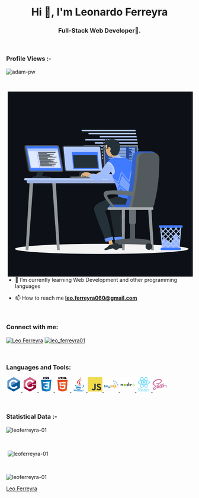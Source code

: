 <h1 align="center">Hi 👋, I'm Leonardo Ferreyra</h1>
<h3 align="center">Full-Stack Web Developer🌟.</h3>

<br>

<p align="right"> <h3>Profile Views :-</h3> <img src="https://komarev.com/ghpvc/?username=leoferreyra-01&label=Profile%20views&color=0e75b6&style=flat"
    alt="adam-pw" /> 
  </p>

<br>

<p><img align="right" src="./img/Animation Readme.gif" alt="leoferreyra-01" /></p>


- 🌱 I’m currently learning Web Development and other programming languages

- 📫 How to reach me **leo.ferreyra060@gmail.com**

<br>

<h3 align="left">Connect with me:</h3>
<p align="left">
  <a href="https://www.linkedin.com/in/leonardo-ferreyra/" target="blank"><img align="center"
      src="https://raw.githubusercontent.com/rahuldkjain/github-profile-readme-generator/master/src/images/icons/Social/linked-in-alt.svg"
      alt="Leo Ferreyra" height="30" width="40" /></a>
  <a href="https://www.instagram.com/leo_ferreyra01/" target="blank"><img align="center"
      src="https://raw.githubusercontent.com/rahuldkjain/github-profile-readme-generator/master/src/images/icons/Social/instagram.svg"
      alt="leo_ferreyra01" height="30" width="40" /></a>
</p>

<br>

<h3 align="left">Languages and Tools:</h3>
<p align="left"> <a href="https://www.cprogramming.com/" target="_blank"
    rel="noreferrer"> <img src="https://raw.githubusercontent.com/devicons/devicon/master/icons/c/c-original.svg"
      alt="c" width="40" height="40" /> </a> <a href="https://www.w3schools.com/cpp/" target="_blank" rel="noreferrer">
    <img src="https://raw.githubusercontent.com/devicons/devicon/master/icons/cplusplus/cplusplus-original.svg"
      alt="cplusplus" width="40" height="40" /> </a> <a href="https://www.w3schools.com/css/" target="_blank"
    rel="noreferrer"> <img
      src="https://raw.githubusercontent.com/devicons/devicon/master/icons/css3/css3-original-wordmark.svg" alt="css3"
      width="40" height="40" /> </a> <a href="https://www.w3.org/html/" target="_blank" rel="noreferrer"> <img
      src="https://raw.githubusercontent.com/devicons/devicon/master/icons/html5/html5-original-wordmark.svg"
      alt="html5" width="40" height="40" /> </a> <a href="https://www.java.com" target="_blank" rel="noreferrer"> <img
      src="https://raw.githubusercontent.com/devicons/devicon/master/icons/java/java-original.svg" alt="java" width="40"
      height="40" /> </a> <a href="https://developer.mozilla.org/en-US/docs/Web/JavaScript" target="_blank"
    rel="noreferrer"> <img
      src="https://raw.githubusercontent.com/devicons/devicon/master/icons/javascript/javascript-original.svg"
      alt="javascript" width="40" height="40" /> </a> <a href="https://www.mysql.com/" target="_blank" rel="noreferrer"> <img
      src="https://raw.githubusercontent.com/devicons/devicon/master/icons/mysql/mysql-original-wordmark.svg"
      alt="mysql" width="40" height="40" /> </a> </a> <a href="https://nodejs.org" target="_blank" rel="noreferrer"> <img
      src="https://raw.githubusercontent.com/devicons/devicon/master/icons/nodejs/nodejs-original-wordmark.svg"
      alt="nodejs" width="40" height="40" /> </a> <a href="https://reactjs.org/" target="_blank" rel="noreferrer"> <img
      src="https://raw.githubusercontent.com/devicons/devicon/master/icons/react/react-original-wordmark.svg"
      alt="react" width="40" height="40" /> </a> <a href="https://sass-lang.com" target="_blank" rel="noreferrer"> <img
      src="https://raw.githubusercontent.com/devicons/devicon/master/icons/sass/sass-original.svg" alt="sass" width="40"
      height="40" /> </a> </p>

<br>

<h3>Statistical Data :-</h3>
<p><img align="center"
    src="https://github-readme-stats.vercel.app/api/top-langs?username=leoferreyra-01&show_icons=true&locale=en&bg_color=0d1117&text_color=ffffff&layout=compact"
    alt="leoferreyra-01" 
    bg_color=#808080/></p>

<br>

<p>&nbsp;<img align="center" src="https://github-readme-stats.vercel.app/api?username=leoferreyra-01&show_icons=true&locale=en&bg_color=0d1117&text_color=ffffff&repo=convoychat"
    alt="leoferreyra-01" /></p>

<br>

<p><img align="center" src="https://github-readme-streak-stats.herokuapp.com/?user=leoferreyra-01&theme=dark&background=0d1117&date_format=M%20j%5B%2C%20Y%5D" alt="leoferreyra-01" /></p>

[Leo Ferreyra](https://github.com/leoferreyra-01)